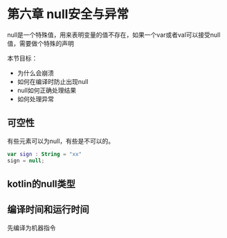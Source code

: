 # 第六章 null安全与异常

null是一个特殊值，用来表明变量的值不存在，如果一个var或者val可以接受null值，需要做个特殊的声明

本节目标：

- 为什么会崩溃
- 如何在编译时防止出现null
- null如何正确处理结果
- 如何处理异常

## 可空性

有些元素可以为null，有些是不可以的。

```kotlin
var sign : String = "xx"
sign = null;  
```

## kotlin的null类型

## 编译时间和运行时间

先编译为机器指令


















